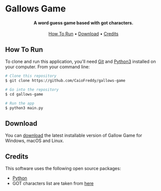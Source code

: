 <h1>
  Gallows Game
</h1>

<h4 align="center">A word guess game based with got characters.</h4>

<p align="center">
  <a href="#how-to-run">How To Run</a> •
  <a href="#download">Download</a> •
  <a href="#credits">Credits</a>
</p>

## How To Run

To clone and run this application, you'll need [Git](https://git-scm.com) and [Python3](https://www.python.org/downloads/) installed on your computer. From your command line:

```bash
# Clone this repository
$ git clone https://github.com/CaioFreddy/gallows-game

# Go into the repository
$ cd gallows-game

# Run the app
$ python3 main.py
```

## Download

You can [download](https://github.com/CaioFreddy/gallows-game/releases/tag/v0.1.0-alpha) the latest installable version of Gallow Game for Windows, macOS and Linux.

## Credits

This software uses the following open source packages:

- [Python](https://www.python.org/)
- GOT characters list are taken from [here](https://github.com/jeffreylancaster/game-of-thrones/blob/master/data/characters.json)

